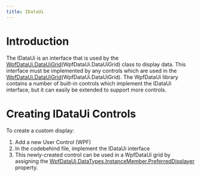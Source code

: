 ```yaml
---
title: IDataUi
---
```


# Introduction

The IDataUi is an interface that is used by the [WpfDataUi.DataUiGrid](WpfDataUi.DataUiGrid)(WpfDataUi.DataUiGrid) class to display data. This interface must be implemented by any controls which are used in the [WpfDataUi.DataUiGrid](WpfDataUi.DataUiGrid)(WpfDataUi.DataUiGrid). The WpfDataUi library contains a number of built-in controls which implement the IDataUi interface, but it can easily be extended to support more controls.

# Creating IDataUi Controls

To create a custom display:

1. Add a new User Control (WPF)
1. In the codebehind file, implement the IDataUi interface
1. This newly-created control can be used in a WpfDataUi grid by assigning the [WpfDataUi.DataTypes.InstanceMember.PreferredDisplayer](WpfDataUi.DataTypes.InstanceMember.PreferredDisplayer) property.